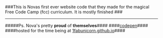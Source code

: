 
###This is Novas first ever website code that they made for the magical Free Code Camp (fcc) curriculum. It is mostly finished ### 
___
#####Ps. Nova's pretty <b>proud</b> of <b>themselves</b>####
####[codepen](https://codepen.io/1fabunicorn/pen/oLEKaQ)####
####hosted for the time being at [1fabunicorn.github.io](1fabunicorn.github.io)####
